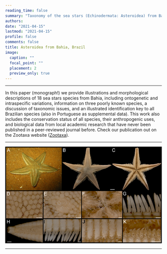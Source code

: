 ```yaml
---
reading_time: false
summary: "Taxonomy of the sea stars (Echinodermata: Asteroidea) from Bahia State, including ontogenetic variation and an illustrated key to the Brazilian species" 
authors:
date: "2021-04-15"
lastmod: "2021-04-15"
profile: false
comments: false
title: Asteroidea from Bahia, Brazil
image:
  caption: ""
  focal_point: ""
  placement: 2
  preview_only: true
---
```


---
In this paper (monograph!) we provide illustrations and morphological descriptions of 18 sea stars species from Bahia, including ontogenetic and 
intraspecific variations, information on three poorly known species, a discussion of taxonomic issues, and an illustrated identification key to all 
Brazilian species (also in Portuguese as supplemental data). This work also includes the conservation status of all species, their anthropogenic uses, 
and biological data from local academic research that have never been published in a peer-reviewed journal before. Check our publication out on the Zootaxa 
website ([Zootaxa](https://www.biotaxa.org/Zootaxa/article/view/zootaxa.4955.1.1)).

---

![paper_asteroidea](https://raw.githubusercontent.com/lrmartins/lrmartins/master/content/post/Paper_asteroidea/featured.jpg "paper_asteroidea")

---
